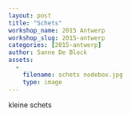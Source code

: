 ```yaml
---
layout: post
title: "Schets"
workshop_name: 2015 Antwerp
workshop_slug: 2015-antwerp
categories: [2015-antwerp]
author: Sanne De Block
assets:
  -
    filename: schets nodebox.jpg
    type: image
---
```

kleine schets

